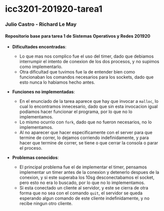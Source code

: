 # icc3201-201920-tarea1
### Julio Castro - Richard Le May
#### Repositorio base para tarea 1 de Sistemas Operativos y Redes 201920

- **Dificultades encontradas**:
  - Lo que mas nos complico fue el uso del timer, dado que debiamos interrumpir el intento de conexion de los dos procesos, y no supimos como implementarlo.
  - Otra dificultad que tuvimos fue la de entender bien como funcionaban los comandos necesarios para los sockets, dado que esto nunca lo habiamos hecho antes.

- **Funciones no implementadas**:
  - En el enunciado de la tarea aparece que hay que invocar a `malloc`, lo cual lo encontramos innecesario, dado que sin esta invocacion igual podiamos hacer funcionar el programa, por lo que no lo implementamos.
  - Lo mismo ocurrio con `fork`, dado que no fueron necesarios, no lo implementamos.
  - Al no aparecer que hacer especificamente con el server para que termine de correr, lo dejamos corriendo indefinidamente, y para hacer que termine de correr, se tiene o que cerrar la consola o parar el proceso.

- **Problemas conocidos**:
  - El principal problema fue el de implementar el timer, pensamos implementar un timer antes de la conexion y detenerlo despues de la conexion, y si este superaba los 10sg desconectabamos el socket, pero esto no era lo buscado, por lo que no lo implementamos.
  - Si esta conectado un cliente al servidor, y este se cierra de otra forma que no sea con el comando `quit`, el servidor se queda esperando algun comando de este cliente indefinidamente, y no recibe ningun otro cliente.
